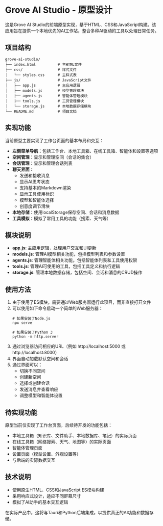 # Grove AI Studio - 原型设计

这是Grove AI Studio的前端原型实现，基于HTML、CSS和JavaScript构建。该应用旨在提供一个本地优先的AI工作站，整合多种AI驱动的工具以处理日常任务。

## 项目结构

```
grove-ai-studio/
├── index.html          # 主HTML文件
├── css/                # 样式文件
│   └── styles.css      # 主样式表
├── js/                 # JavaScript文件
│   ├── app.js          # 主应用逻辑
│   ├── models.js       # 模型管理模块
│   ├── agents.js       # 智能体管理模块
│   ├── tools.js        # 工具管理模块
│   └── storage.js      # 本地数据存储模块
└── README.md           # 项目文档
```

## 实现功能

当前原型主要实现了工作台页面的基本布局和交互：

- **左侧菜单导航**：包括工作台、本地工具箱、在线工具箱、智能体和设置等选项
- **空间管理**：显示和管理空间（会话的集合）
- **会话管理**：显示和管理会话列表
- **聊天界面**：
  - 发送和接收消息
  - 显示AI思考状态
  - 支持基本的Markdown渲染
  - 显示工具使用标识
  - 模型和智能体选择
  - 创意度调节滑块
- **本地存储**：使用localStorage保存空间、会话和消息数据
- **工具模拟**：模拟了常用工具的功能（搜索、天气等）

## 模块说明

- **app.js**: 主应用逻辑，处理用户交互和UI更新
- **models.js**: 管理AI模型相关功能，包括模型列表和参数设置
- **agents.js**: 管理智能体相关功能，包括智能体列表和工具使用权限
- **tools.js**: 管理AI可使用的工具，包括工具定义和执行逻辑
- **storage.js**: 管理本地数据存储，包括空间、会话和消息的CRUD操作

## 使用方法

1. 由于使用了ES模块，需要通过Web服务器运行此项目，而非直接打开文件
2. 可以使用如下命令启动一个简单的Web服务器：
   ```
   # 如果安装了Node.js
   npx serve
   
   # 如果安装了Python 3
   python -m http.server
   ```
3. 通过浏览器访问相应的URL（例如 http://localhost:5000 或 http://localhost:8000）
4. 界面自动加载默认空间和会话
5. 通过界面可以：
   - 切换不同空间
   - 创建新空间
   - 选择或创建会话
   - 发送消息并查看响应
   - 调整模型和智能体设置

## 待实现功能

原型当前仅实现了工作台页面，后续待开发的功能包括：

- 本地工具箱（知识库、文件助手、本地数据库、笔记）的实际页面
- 在线工具箱（网络搜索、天气、地图等）的实际页面
- 智能体管理页面
- 设置页面（模型设置、外观设置等）
- 与后端的实际数据交互

## 技术说明

- 使用原生HTML、CSS和JavaScript ES模块构建
- 采用响应式设计，适应不同屏幕尺寸
- 模拟了AI助手的基本交互逻辑

在实际产品中，这将与Tauri和Python后端集成，以提供真正的AI功能和数据存储。 